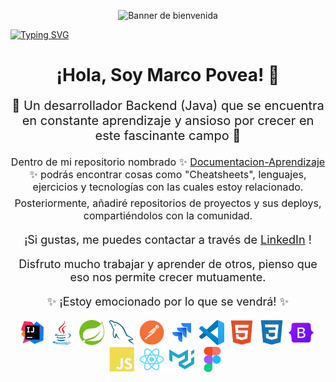 <p align="center">
  <img src="https://i.imgur.com/tYMcovG.png" alt="Banner de bienvenida">
</p>

<a href="https://git.io/typing-svg"><img src="https://readme-typing-svg.demolab.com?font=Fira+Code&pause=1000&color=29D62D&center=true&width=1050&lines=%C2%A1Hola%2C+Bienvenid@+a+mi+perfil+de+github%F0%9F%91%8B%F0%9F%92%BB!;Gracias+por+su+tiempo+%3A)" alt="Typing SVG" /></a>
<h1 align="center">
    ¡Hola, Soy Marco Povea! 👋
</h1>

<p align="center" style="font-size: 20px;">
    🚀 Un desarrollador Backend (Java) que se encuentra en constante aprendizaje y ansioso por crecer en este fascinante campo 🚀
</p>

<p align="center" style="font-size: 16px;">
    Dentro de mi repositorio nombrado ✨ <a href="https://github.com/DevMPoveaCL/Documentacion-Aprendizaje">Documentacion-Aprendizaje</a> ✨ podrás encontrar cosas como "Cheatsheets", lenguajes, ejercicios y tecnologías con las cuales estoy relacionado.
</p>

<p align="center" style="font-size: 16px; margin-top: -10px;">
    Posteriormente, añadiré repositorios de proyectos y sus deploys, compartiéndolos con la comunidad.
</p>

<p align="center" style="font-size: 18px;">
    ¡Si gustas, me puedes contactar a través de <a href="https://www.linkedin.com/in/marco-povea-b21038258/">LinkedIn</a> !
</p>

<p align="center" style="font-size: 18px;">
    Disfruto mucho trabajar y aprender de otros, pienso que eso nos permite crecer mutuamente.
</p>

<p align="center" style="font-size: 18px;">
    ✨ ¡Estoy emocionado por lo que se vendrá! ✨
</p>


<div align="center">
    <img src="https://github.com/devicons/devicon/blob/master/icons/intellij/intellij-original.svg" title="Intellij" alt="Intellij" width="40px" height="40px" />&nbsp;
    <img src="https://github.com/devicons/devicon/blob/master/icons/java/java-original.svg" title="java" alt="java" width="40px" height="40px" />&nbsp;
    <img src="https://github.com/devicons/devicon/blob/master/icons/spring/spring-original.svg" title="spring" alt="spring" width="40px" height="40px" />&nbsp;
    <img src="https://github.com/devicons/devicon/blob/master/icons/mysql/mysql-original.svg" title="mysql" alt="mysql" width="40px" height="40px" />&nbsp;
    <img src="https://github.com/devicons/devicon/blob/master/icons/postman/postman-original.svg" title="postman" alt="postman" width="40px" height="40px" />&nbsp;
    <img src="https://github.com/devicons/devicon/blob/master/icons/jira/jira-original.svg" title="jira" alt="jira" width="40px" height="40px" />&nbsp;
    <img src="https://github.com/devicons/devicon/blob/master/icons/vscode/vscode-original.svg" title="vscode" alt="vscode" width="40px" height="40px" />&nbsp;
    <img src="https://github.com/devicons/devicon/blob/master/icons/html5/html5-plain.svg" title="html5" alt="html5" width="40px" height="40px" />&nbsp;
    <img src="https://github.com/devicons/devicon/blob/master/icons/css3/css3-plain.svg" title="css3" alt="css3" width="40px" height="40px" />&nbsp;
    <img src="https://github.com/devicons/devicon/blob/master/icons/bootstrap/bootstrap-original.svg" title="bootstrap" alt="bootstrap" width="40px" height="40px" />&nbsp;
    <img src="https://github.com/devicons/devicon/blob/master/icons/javascript/javascript-plain.svg" title="javascript" alt="javascript" width="40px" height="40px" />&nbsp;
    <img src="https://github.com/devicons/devicon/blob/master/icons/react/react-original.svg" title="react" alt="react" width="40px" height="40px" />&nbsp;
    <img src="https://github.com/devicons/devicon/blob/master/icons/materialui/materialui-plain.svg" title="mui" alt="mui" width="40px" height="40px" />&nbsp;
    <img src="https://github.com/devicons/devicon/blob/master/icons/figma/figma-original.svg" title="figma" alt="figma" width="40px" height="40px" />&nbsp;  
</div>


